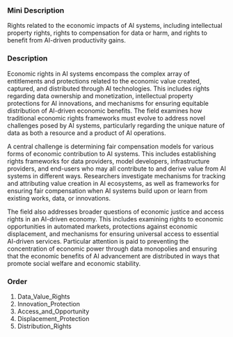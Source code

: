 ### Mini Description

Rights related to the economic impacts of AI systems, including intellectual property rights, rights to compensation for data or harm, and rights to benefit from AI-driven productivity gains.

### Description

Economic rights in AI systems encompass the complex array of entitlements and protections related to the economic value created, captured, and distributed through AI technologies. This includes rights regarding data ownership and monetization, intellectual property protections for AI innovations, and mechanisms for ensuring equitable distribution of AI-driven economic benefits. The field examines how traditional economic rights frameworks must evolve to address novel challenges posed by AI systems, particularly regarding the unique nature of data as both a resource and a product of AI operations.

A central challenge is determining fair compensation models for various forms of economic contribution to AI systems. This includes establishing rights frameworks for data providers, model developers, infrastructure providers, and end-users who may all contribute to and derive value from AI systems in different ways. Researchers investigate mechanisms for tracking and attributing value creation in AI ecosystems, as well as frameworks for ensuring fair compensation when AI systems build upon or learn from existing works, data, or innovations.

The field also addresses broader questions of economic justice and access rights in an AI-driven economy. This includes examining rights to economic opportunities in automated markets, protections against economic displacement, and mechanisms for ensuring universal access to essential AI-driven services. Particular attention is paid to preventing the concentration of economic power through data monopolies and ensuring that the economic benefits of AI advancement are distributed in ways that promote social welfare and economic stability.

### Order

1. Data_Value_Rights
2. Innovation_Protection
3. Access_and_Opportunity
4. Displacement_Protection
5. Distribution_Rights
